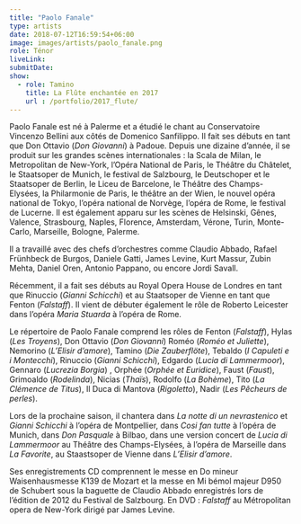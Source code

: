 ```yaml
---
title: "Paolo Fanale"
type: artists
date: 2018-07-12T16:59:54+06:00
image: images/artists/paolo_fanale.png
role: Ténor
liveLink: 
submitDate: 
show:
  - role: Tamino
    title: La Flûte enchantée en 2017
    url : /portfolio/2017_flute/
---
```


Paolo Fanale est né à Palerme et a étudié le chant au Conservatoire Vincenzo Bellini aux côtés de Domenico Sanfilippo. Il fait ses débuts en tant que Don Ottavio (*Don Giovanni*) à Padoue. Depuis une dizaine d’année, il se produit sur les grandes scènes internationales : la Scala de Milan, le Metropolitan de New-York, l’Opéra National de Paris, le Théâtre du Châtelet, le Staatsoper de Munich, le festival de Salzbourg, le Deutschoper et le Staatsoper de Berlin, le Liceu de Barcelone, le Théâtre des Champs-Elysées, la Philarmonie de Paris, le théâtre an der Wien, le nouvel opéra national de Tokyo, l’opéra national de Norvège, l’opéra de Rome, le festival de Lucerne. Il est également apparu sur les scènes de Helsinski, Gênes,  Valence,  Strasbourg, Naples, Florence, Amsterdam, Vérone, Turin, Monte-Carlo, Marseille, Bologne, Palerme.

Il a travaillé avec des chefs d’orchestres comme Claudio Abbado, Rafael Frünhbeck de Burgos, Daniele Gatti, James Levine, Kurt Massur, Zubin Mehta, Daniel Oren, Antonio Pappano, ou encore Jordi Savall.

Récemment, il a fait ses débuts au Royal Opera House de Londres en tant que Rinuccio (*Gianni Schicchi*) et au Staatsoper de Vienne en tant que Fenton (*Falstaff*). Il vient de débuter également le rôle de Roberto Leicester dans l’opéra *Maria Stuarda* à l’opéra de Rome.

Le répertoire de Paolo Fanale comprend les rôles de Fenton (*Falstaff*), Hylas (*Les Troyens*), Don Ottavio (*Don Giovanni*) Roméo (*Roméo et Juliette*), Nemorino (*L’Elisir d’amore*), Tamino (*Die Zauberflöte*), Tebaldo (*I Capuleti e i Montecchi*), Rinuccio (*Gianni Schicchi*), Edgardo (*Lucia di Lammermoor*), Gennaro (*Lucrezia Borgia*) , Orphée (*Orphée et Euridice*), Faust (*Faust*), Grimoaldo (*Rodelinda*), Nicias (*Thaïs*), Rodolfo (*La Bohème*), Tito (*La Clémence de Titus*), Il Duca di Mantova (*Rigoletto*), Nadir (*Les Pêcheurs de perles*).

Lors de la prochaine saison, il chantera dans *La notte di un nevrastenico* et *Gianni Schicchi* à l’opéra de Montpellier, dans *Cosi fan tutte* à l’opéra de Munich, dans *Don Pasquale* à Bilbao, dans une version concert de *Lucia di Lammermoor* au Théâtre des Champs-Elysées, à l’opéra de Marseille dans *La Favorite*, au Staastsoper de Vienne dans *L’Elisir d’amore*.

Ses enregistrements CD comprennent le messe en Do mineur Waisenhausmesse K139 de Mozart et la messe en Mi bémol majeur D950 de Schubert sous la baguette de Claudio Abbado enregistrés lors de l’édition de 2012 du Festival de Salzbourg. En DVD : *Falstaff* au Métropolitan opera de New-York dirigé par James Levine.
